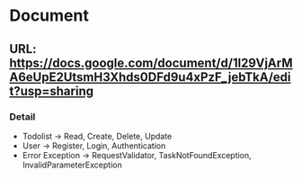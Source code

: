 # Document
## URL: https://docs.google.com/document/d/1l29VjArMA6eUpE2UtsmH3Xhds0DFd9u4xPzF_jebTkA/edit?usp=sharing

### Detail
- Todolist -> Read, Create, Delete, Update
- User -> Register, Login, Authentication
- Error Exception -> RequestValidator, TaskNotFoundException, InvalidParameterException
